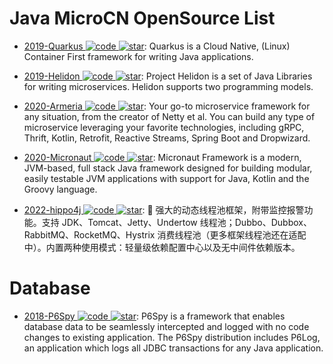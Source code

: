 # Java MicroCN OpenSource List

- [2019-Quarkus ![code](https://ng-tech.icu/assets/code.svg) ![star](https://img.shields.io/github/stars/quarkusio/quarkus)](https://github.com/quarkusio/quarkus): Quarkus is a Cloud Native, (Linux) Container First framework for writing Java applications.

- [2019-Helidon ![code](https://ng-tech.icu/assets/code.svg) ![star](https://img.shields.io/github/stars/helidon-io/helidon)](https://github.com/helidon-io/helidon): Project Helidon is a set of Java Libraries for writing microservices. Helidon supports two programming models.

- [2020-Armeria ![code](https://ng-tech.icu/assets/code.svg) ![star](https://img.shields.io/github/stars/line/armeria)](https://github.com/line/armeria): Your go-to microservice framework for any situation, from the creator of Netty et al. You can build any type of microservice leveraging your favorite technologies, including gRPC, Thrift, Kotlin, Retrofit, Reactive Streams, Spring Boot and Dropwizard.

- [2020-Micronaut ![code](https://ng-tech.icu/assets/code.svg) ![star](https://img.shields.io/github/stars/micronaut-projects/micronaut-core)](https://github.com/micronaut-projects/micronaut-core): Micronaut Framework is a modern, JVM-based, full stack Java framework designed for building modular, easily testable JVM applications with support for Java, Kotlin and the Groovy language.

- [2022-hippo4j ![code](https://ng-tech.icu/assets/code.svg) ![star](https://img.shields.io/github/stars/opengoofy/hippo4j)](https://github.com/opengoofy/hippo4j): 📌 强大的动态线程池框架，附带监控报警功能。支持 JDK、Tomcat、Jetty、Undertow 线程池；Dubbo、Dubbox、RabbitMQ、RocketMQ、Hystrix 消费线程池（更多框架线程池还在适配中）。内置两种使用模式：轻量级依赖配置中心以及无中间件依赖版本。

# Database

- [2018-P6Spy ![code](https://ng-tech.icu/assets/code.svg) ![star](https://img.shields.io/github/stars/p6spy/p6spy)](https://github.com/p6spy/p6spy): P6Spy is a framework that enables database data to be seamlessly intercepted and logged with no code changes to existing application. The P6Spy distribution includes P6Log, an application which logs all JDBC transactions for any Java application.
